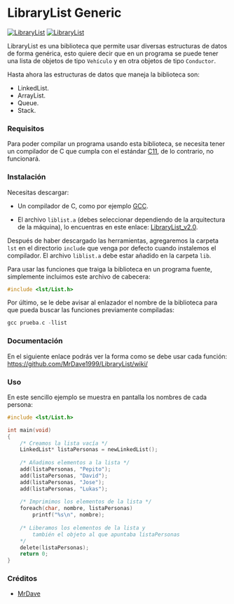 # LibraryList Generic
[![LibraryList](https://img.shields.io/badge/List-Generic-blue)](https://github.com/MrDave1999/LibraryList)
[![LibraryList](https://img.shields.io/badge/LibraryList-v2.0-blue)](https://github.com/MrDave1999/LibraryList)

LibraryList es una biblioteca que permite usar diversas estructuras de datos de forma genérica, esto quiere decir que en un programa se puede tener una lista de objetos de tipo `Vehículo` y en otra objetos de tipo `Conductor`.

Hasta ahora las estructuras de datos que maneja la biblioteca son:

- LinkedList.
- ArrayList.
- Queue.
- Stack.

### Requisitos

Para poder compilar un programa usando esta biblioteca, se necesita tener un compilador de C que cumpla con el estándar [C11](https://es.wikipedia.org/wiki/C_(lenguaje_de_programaci%C3%B3n)#C11), de lo contrario, no funcionará.

### Instalación

Necesitas descargar:

- Un compilador de C, como por ejemplo [GCC](https://jmeubank.github.io/tdm-gcc/download/).

- El archivo `liblist.a` (debes seleccionar dependiendo de la arquitectura de la máquina), lo encuentras en este enlace: [LibraryList_v2.0](https://github.com/MrDave1999/LibraryList/releases/tag/v2.0).

Después de haber descargado las herramientas, agregaremos la carpeta `lst` en el directorio `include` que venga por defecto cuando instalemos el compilador. El archivo `liblist.a` debe estar añadido en la carpeta `lib`.

Para usar las funciones que traiga la biblioteca en un programa fuente, simplemente incluimos este archivo de cabecera:
```c
#include <lst/List.h>
```
Por último, se le debe avisar al enlazador el nombre de la biblioteca para que pueda buscar las funciones previamente compiladas:
```c
gcc prueba.c -llist
```

### Documentación

En el siguiente enlace podrás ver la forma como se debe usar cada función: https://github.com/MrDave1999/LibraryList/wiki/

### Uso

En este sencillo ejemplo se muestra en pantalla los nombres de cada persona:
```c
#include <lst/List.h>

int main(void)
{
	/* Creamos la lista vacía */
	LinkedList* listaPersonas = newLinkedList();
	
	/* Añadimos elementos a la lista */
	add(listaPersonas, "Pepito");
	add(listaPersonas, "David");
	add(listaPersonas, "Jose");
	add(listaPersonas, "Lukas");
	
	/* Imprimimos los elementos de la lista */
	foreach(char, nombre, listaPersonas)
		printf("%s\n", nombre);
	
	/* Liberamos los elementos de la lista y 
		también el objeto al que apuntaba listaPersonas 
	*/
	delete(listaPersonas);
	return 0;
}
```

### Créditos

- [MrDave](https://github.com/MrDave1999) 
